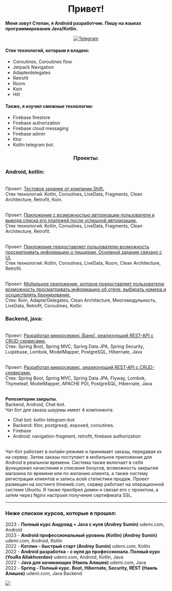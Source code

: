 
<div id="header" align="center">
<h1>Привет!</h1>
</div>

__Меня зовут Степан, я Android разработчик. Пишу на языках программирования Java/Kotlin.__

<div style="text-align: center;">
    <a href="https://t.me/StepanWxW" style="display: inline-block;">
        <img src="https://img.shields.io/badge/Telegram-blue?style=for-the-badge&logo=telegram&logoColor=white" alt="Telegram"/>
    </a>
</div>

<H4> Стек технологий, которым я владею:</H4>

* Coroutines, Coroutines flow
* Jetpack Navigation
* Adapterdelegates
* Retrofit
* Room
* Koin
* Hilt

<H4>Также, я изучил смежные технологии:</H5>

* Firebase firestore
* Firebase authorization
* Firebase cloud messaging
* Firebase admin
* Ktor
* Kotlin telegram bot.

<div id="header" align="center">
<h3>Проекты:</h3>
</div>

### Android, kotlin: ####

<br>Проект: [Тестовое задание от компании Shift.](https://github.com/StepanWxW/Shift)
<br>Стек технологий: Kotlin, Coroutines, LiveData, Fragments, Clean Architecture, Retrofit, Koin.

<br>Проект: [Приложение с возможностью авторизации пользователя и вывода списка его платежей после успешной авторизации.](https://github.com/StepanWxW/ListPay)
<br>Стек технологий: Kotlin, Coroutines, LiveData, Fragments, Clean Architecture, Retrofit.

<br>Проект: [Приложение предоставляет пользователю возможность просматривать информацию о пиццерии. Основной задание связано с UI.](https://github.com/StepanWxW/Pizza)
<br>Стек технологий: Kotlin, Coroutines, LiveData, Room, Clean Architecture, Retrofit.

<br>Проект: [Мобильное приложение, которое предоставляет пользователю возможность просматривать информацию об отеле, выбирать номера и осуществлять бронирование.](https://github.com/StepanWxW/Hotel)
<br>Стек: Koin, AdapterDelegates, Clean Architecture, Многомодульность, LiveData, Retrofit, Coroutines, Kotlin

### Backend, java: ###

<br>Проект: [Разработал микросервис (Банк), реализующий REST-API с CRUD-сервисами.](https://github.com/StepanWxW/bankproject/tree/master/bankproject)
<br>Стек: Spring Boot, Spring MVC, Spring Data JPA, Spring Security, Luqiebase, Lombok, ModelMapper, PostgreSQL, Hibernate, Java

<br>Проект: [Разработал микросервис, реализующий REST-API с CRUD-сервисами.](https://github.com/StepanWxW/CourseModel)
<br>Стек: Spring Boot, Spring MVC, Spring Data JPA, Flyway, Lombok, Thymeleaf, ModelMapper, APACHE POI, PostgreSQL, Hibernate, Java


<br>__Репозитории закрыты.__
<br>Backend, Android, Chat-bot.
<br>Чат бот для заказа шаурмы имеет 4 компонента:
- Chat bot: kotlin-telegram-bot
- Backend: Ktor, postgresql, exposed, coroutines.
- Firebase
- Android: navigation-fragment, retrofit, firebase authorization

<br> Чат-бот работает в онлайн-режиме и принимает заказы, передавая их на сервер. Затем заказы поступают в мобильное приложение для Android в реальном времени. Система также включает в себя функционал начисления и списания бонусов, возможность закрытия магазина по времени или по желанию клиента, а также систему регистрации клиентов и запись всей статистики продаж. Проект размещен на хостинге timeweb.com, сервер работает на операционной системе Ubuntu. Я также приобрел домен и связал его с проектом, а затем через Nginx настроил получение сертификата SSL.

---
### Ниже спискок курсов, которые я прошел: ###

2023 - __Полный курс Андроид + Java с нуля (Andrey Sumin)__ udemi.com, Android
<br>2023 - __Android профессиональный уровень (Kotlin) (Andrey Sumin)__ udemi.com, Android, Kotlin
<br>2022 - __Котлин - быстрый старт (Andrey Sumin)__ udemi.com, Kotlin
<br>2022 - __Android разработка - с нуля до профессионала. Полный курс (YouRa Allakhverdov)__ udemi.com, Android, Kotlin, Java
<br>2022 - __Java для начинающих (Наиль Алишев)__ udemi.com, Java
<br>2022 - __Spring - Полный курс. Boot, Hibernate, Security, REST (Наиль Алишев)__ udemi.com, Java Backend



![](https://github-profile-summary-cards.vercel.app/api/cards/repos-per-language?username=StepanWxW&theme=solarized_dark)

